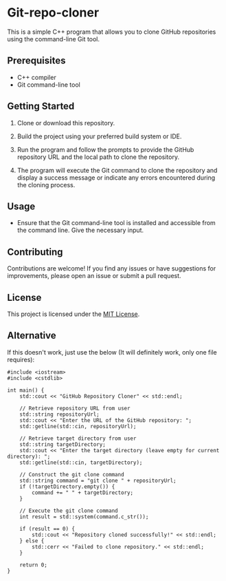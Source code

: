 # Git-repo-cloner

This is a simple C++ program that allows you to clone GitHub repositories using the command-line Git tool.

## Prerequisites

- C++ compiler
- Git command-line tool

## Getting Started

1. Clone or download this repository.

2. Build the project using your preferred build system or IDE.

3. Run the program and follow the prompts to provide the GitHub repository URL and the local path to clone the repository.

4. The program will execute the Git command to clone the repository and display a success message or indicate any errors encountered during the cloning process.

## Usage

- Ensure that the Git command-line tool is installed and accessible from the command line. Give the necessary input.
## Contributing

Contributions are welcome! If you find any issues or have suggestions for improvements, please open an issue or submit a pull request.

## License

This project is licensed under the [MIT License](LICENSE).

## Alternative

If this doesn't work, just use the below (It will definitely work, only one file requires):

```
#include <iostream>
#include <cstdlib>

int main() {
    std::cout << "GitHub Repository Cloner" << std::endl;

    // Retrieve repository URL from user
    std::string repositoryUrl;
    std::cout << "Enter the URL of the GitHub repository: ";
    std::getline(std::cin, repositoryUrl);

    // Retrieve target directory from user
    std::string targetDirectory;
    std::cout << "Enter the target directory (leave empty for current directory): ";
    std::getline(std::cin, targetDirectory);

    // Construct the git clone command
    std::string command = "git clone " + repositoryUrl;
    if (!targetDirectory.empty()) {
        command += " " + targetDirectory;
    }

    // Execute the git clone command
    int result = std::system(command.c_str());

    if (result == 0) {
        std::cout << "Repository cloned successfully!" << std::endl;
    } else {
        std::cerr << "Failed to clone repository." << std::endl;
    }

    return 0;
}
```
